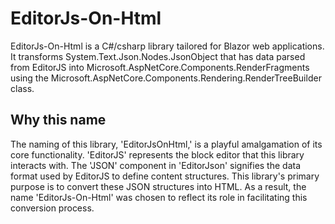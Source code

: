 # EditorJs-On-Html

EditorJs-On-Html is a C#/csharp library tailored for Blazor web applications. It transforms System.Text.Json.Nodes.JsonObject that has data parsed from EditorJS into Microsoft.AspNetCore.Components.RenderFragments using the Microsoft.AspNetCore.Components.Rendering.RenderTreeBuilder class.

## Why this name

The naming of this library, 'EditorJsOnHtml,' is a playful amalgamation of its core functionality. 'EditorJS' represents the block editor that this library interacts with. The 'JSON' component in 'EditorJson' signifies the data format used by EditorJS to define content structures. This library's primary purpose is to convert these JSON structures into HTML. As a result, the name 'EditorJs-On-Html' was chosen to reflect its role in facilitating this conversion process.
